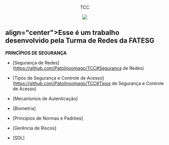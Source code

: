 <p align="center">
   TCC
</p>
<p align="center">
<img src="https://ead.fieg.com.br/pluginfile.php/1/theme_moove/logo/1676653367/logoSesiSenai%20%281%29.png">
</p>
<h2>align="center">Esse é um trabalho desenvolvido pela Turma de Redes da FATESG</h2>

__PRINCÍPIOS DE SEGURANÇA__

- [Segurança de Redes](https://github.com/Patolinoomago/TCC#Segurança de Redes)

- [Tipos de Segurança e Controle de Acesso](https://github.com/Patolinoomago/TCC#Tipos de Segurança e Controle de Acesso)

- [Mecanismos de Autenticação] 

- [Biometria] 

- [Princípios de Normas e Padrões] 

- [Gerência de Riscos] 

- [SDL]
